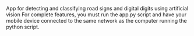 App for detecting and classifying road signs and digital digits using artificial vision
For complete features, you must run the app.py script and have your mobile device connected to the same network as the computer running the python script.

